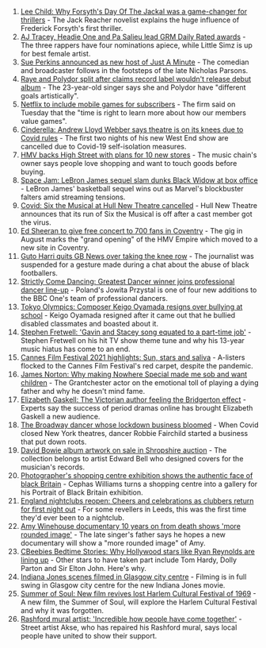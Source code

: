 1. [Lee Child: Why Forsyth's Day Of The Jackal was a game-changer for thrillers](https://www.bbc.co.uk/news/entertainment-arts-57856646) - The Jack Reacher novelist explains the huge influence of Frederick Forsyth's first thriller.
2. [AJ Tracey, Headie One and Pa Salieu lead GRM Daily Rated awards](https://www.bbc.co.uk/news/entertainment-arts-57903275) - The three rappers have four nominations apiece, while Little Simz is up for best female artist.
3. [Sue Perkins announced as new host of Just A Minute](https://www.bbc.co.uk/news/entertainment-arts-57900638) - The comedian and broadcaster follows in the footsteps of the late Nicholas Parsons.
4. [Raye and Polydor split after claims record label wouldn't release debut album](https://www.bbc.co.uk/news/newsbeat-57901301) - The 23-year-old singer says she and Polydor have "different goals artistically".
5. [Netflix to include mobile games for subscribers](https://www.bbc.co.uk/news/business-57910038) - The firm said on Tuesday that the "time is right to learn more about how our members value games".
6. [Cinderella: Andrew Lloyd Webber says theatre is on its knees due to Covid rules](https://www.bbc.co.uk/news/entertainment-arts-57885964) - The first two nights of his new West End show are cancelled due to Covid-19 self-isolation measures.
7. [HMV backs High Street with plans for 10 new stores](https://www.bbc.co.uk/news/business-57899065) - The music chain's owner says people love shopping and want to touch goods before buying.
8. [Space Jam: LeBron James sequel slam dunks Black Widow at box office](https://www.bbc.co.uk/news/entertainment-arts-57886661) - LeBron James' basketball sequel wins out as Marvel's blockbuster falters amid streaming tensions.
9. [Covid: Six the Musical at Hull New Theatre cancelled](https://www.bbc.co.uk/news/uk-england-humber-57900778) - Hull New Theatre announces that its run of Six the Musical is off after a cast member got the virus.
10. [Ed Sheeran to give free concert to 700 fans in Coventry](https://www.bbc.co.uk/news/uk-england-coventry-warwickshire-57893959) - The gig in August marks the "grand opening" of the HMV Empire which moved to a new site in Coventry.
11. [Guto Harri quits GB News over taking the knee row](https://www.bbc.co.uk/news/entertainment-arts-57885955) - The journalist was suspended for a gesture made during a chat about the abuse of black footballers.
12. [Strictly Come Dancing: Greatest Dancer winner joins professional dancer line-up](https://www.bbc.co.uk/news/entertainment-arts-57887945) - Poland's Jowita Przystal is one of four new additions to the BBC One's team of professional dancers.
13. [Tokyo Olympics: Composer Keigo Oyamada resigns over bullying at school](https://www.bbc.co.uk/news/world-asia-57891364) - Keigo Oyamada resigned after it came out that he bullied disabled classmates and boasted about it.
14. [Stephen Fretwell: 'Gavin and Stacey song equated to a part-time job'](https://www.bbc.co.uk/news/entertainment-arts-57812272) - Stephen Fretwell on his hit TV show theme tune and why his 13-year music hiatus has come to an end.
15. [Cannes Film Festival 2021 highlights: Sun, stars and saliva](https://www.bbc.co.uk/news/entertainment-arts-57864015) - A-listers flocked to the Cannes Film Festival's red carpet, despite the pandemic.
16. [James Norton: Why making Nowhere Special made me sob and want children](https://www.bbc.co.uk/news/entertainment-arts-57769056) - The Grantchester actor on the emotional toll of playing a dying father and why he doesn't mind fame.
17. [Elizabeth Gaskell: The Victorian author feeling the Bridgerton effect](https://www.bbc.co.uk/news/uk-england-manchester-57580580) - Experts say the success of period dramas online has brought Elizabeth Gaskell a new audience.
18. [The Broadway dancer whose lockdown business bloomed](https://www.bbc.co.uk/news/stories-57840115) - When Covid closed New York theatres, dancer Robbie Fairchild started a business that put down roots.
19. [David Bowie album artwork on sale in Shropshire auction](https://www.bbc.co.uk/news/uk-england-shropshire-57862410) - The collection belongs to artist Edward Bell who designed covers for the musician's records.
20. [Photographer's shopping centre exhibition shows the authentic face of black Britain](https://www.bbc.co.uk/news/entertainment-arts-57733386) - Cephas Williams turns a shopping centre into a gallery for his Portrait of Black Britain exhibition.
21. [England nightclubs reopen: Cheers and celebrations as clubbers return for first night out](https://www.bbc.co.uk/news/uk-57869258) - For some revellers in Leeds, this was the first time they'd ever been to a nightclub.
22. [Amy Winehouse documentary 10 years on from death shows 'more rounded image'](https://www.bbc.co.uk/news/entertainment-arts-57850132) - The late singer's father says he hopes a new documentary will show a "more rounded image" of Amy.
23. [CBeebies Bedtime Stories: Why Hollywood stars like Ryan Reynolds are lining up](https://www.bbc.co.uk/news/entertainment-arts-57827931) - Other stars to have taken part include Tom Hardy, Dolly Parton and Sir Elton John. Here's why.
24. [Indiana Jones scenes filmed in Glasgow city centre](https://www.bbc.co.uk/news/uk-scotland-57861704) - Filming is in full swing in Glasgow city centre for the new Indiana Jones movie.
25. [Summer of Soul: New film revives lost Harlem Cultural Festival of 1969](https://www.bbc.co.uk/news/entertainment-arts-57839265) - A new film, the Summer of Soul, will explore the Harlem Cultural Festival and why it was forgotten.
26. [Rashford mural artist: 'Incredible how people have come together'](https://www.bbc.co.uk/news/uk-57822845) - Street artist Akse, who has repaired his Rashford mural, says local people have united to show their support.
